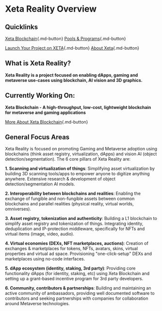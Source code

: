 # Xeta Reality Overview

## Quicklinks
[Xeta Blockchain](/pools-programs){.md-button}
[Pools & Programs](/pools-programs){.md-button}

[Launch Your Project on XETA](/pools-programs){.md-button}
[About Xeta](/pools-programs){.md-button}

## What is Xeta Reality?
**Xeta Reality is a project focused on enabling dApps, gaming and metaverse use-cases using blockchain, AI vision and 3D graphics.**

## Currently Working On:
**Xeta Blockchain - A high-throughput, low-cost, lightweight blockchain for metaverse and gaming applications**

[More About Xeta Blockchain](/pools-programs){.md-button}

## General Focus Areas
Xeta Reality is focused on promoting Gaming and Metaverse adoption using blockchains (think asset registry, virtualization, dApps) and vision AI (object detection/segmentation). The 6 core pillars of Xeta Reality are:

**1. Scanning and virtualization of things**: Simplifying asset virtualization by building 3D scanning tools/apps to empower anyone to digitize anything anywhere. Extensive research & development of object detection/segmentation AI models.

**2. Interoperability between blockchains and realities**: Enabling the exchange of fungible and non-fungible assets between common blockchains and parallel realities (physical reality, virtual worlds, omniverses).

**3. Asset registry, tokenization and authenticity**: Building a L1 blockchain to simplify asset registry and tokenization of things. Integrating identity, deduplication and IP-protection middleware, specifically for NFTs and virtual items (image, video, audio).

**4. Virtual economies (DEXs, NFT marketplaces, auctions)**: Creation of exchanges & marketplaces for tokens, NFTs, avatars, skins, virtual properties and virtual ad space. Provisioning "one-click-setup" DEXs and marketplaces using no-code interfaces.

**5. dApp ecosystem (identity, staking, 3rd party)**: Providing core functionality dApps (for identity, staking, etc) using Xeta Blockchain and setting up a grant-based incentive program for 3rd party developers.

**6. Community, contributors & partnerships**: Building and maintaining an active community of ambassadors, providing well documented software to contributors and seeking partnerships with companies for collaboration around Metaverse technologies.
